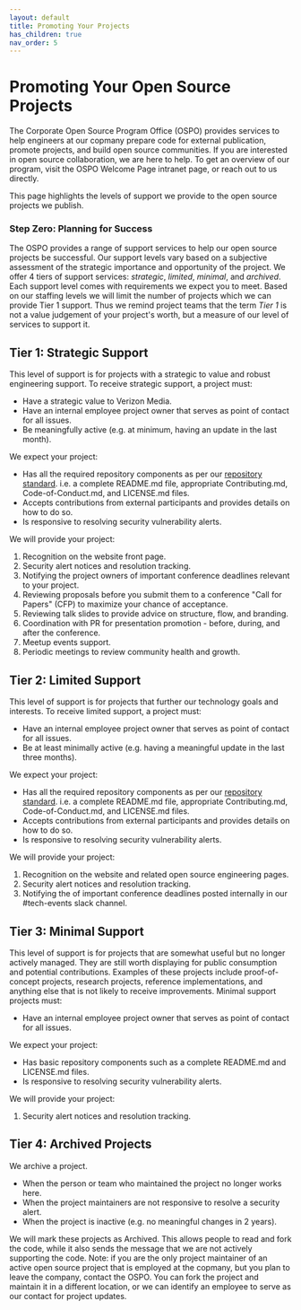 ```yaml
---
layout: default
title: Promoting Your Projects
has_children: true
nav_order: 5
---
```


# Promoting Your Open Source Projects

The Corporate Open Source Program Office (OSPO) provides services to help engineers at our copmany prepare code for external publication, promote projects, and build open source communities. If you are interested in open source collaboration, we are here to help. To get an overview of our program, visit the OSPO Welcome Page intranet page, or reach out to us directly.

This page highlights the levels of support we provide to the open source projects we publish. 

### Step Zero: Planning for Success

The OSPO provides a range of support services to help our open source projects be successful. Our support levels vary based on a subjective assessment of the strategic importance and opportunity of the project. We offer 4 tiers of support services: _strategic_, _limited_, _minimal_, and _archived_. Each support level comes with requirements we expect you to meet. Based on our staffing levels we will limit the number of projects which we can provide Tier 1 support. Thus we remind project teams that the term _Tier 1_ is not a value judgement of your project's worth, but a measure of our level of services to support it.

## Tier 1: Strategic Support

This level of support is for projects with a strategic to value and robust engineering support. To receive strategic support, a project must:

- Have a strategic value to Verizon Media.
- Have an internal employee project owner that serves as point of contact for all issues.
- Be meaningfully active (e.g. at minimum, having an update in the last month).
 
 We expect your project:
 
- Has all the required repository components as per our [repository standard](../publishing/publishing-template/Spec-READ-AND-DELETE.html). i.e. a complete README.md file, appropriate Contributing.md, Code-of-Conduct.md, and LICENSE.md files.
- Accepts contributions from external participants and provides details on how to do so.
- Is responsive to resolving security vulnerability alerts.

We will provide your project:
 
1. Recognition on the website front page.
1. Security alert notices and resolution tracking.
1. Notifying the project owners of important conference deadlines relevant to your project.
1. Reviewing proposals before you submit them to a conference "Call for Papers" (CFP) to maximize your chance of acceptance.
1. Reviewing talk slides to provide advice on structure, flow, and branding.
1. Coordination with PR for presentation promotion - before, during, and after the conference.
1. Meetup events support.
1. Periodic meetings to review community health and growth.

## Tier 2: Limited Support

This level of support is for projects that further our technology goals and interests. To receive limited support, a project must:

- Have an internal employee project owner that serves as point of contact for all issues.
- Be at least minimally active (e.g. having a meaningful update in the last three months).

 We expect your project:
 
- Has all the required repository components as per our [repository standard](../publishing/publishing-template/Spec-READ-AND-DELETE.html). i.e. a complete README.md file, appropriate Contributing.md, Code-of-Conduct.md, and LICENSE.md files.
- Accepts contributions from external participants and provides details on how to do so.
- Is responsive to resolving security vulnerability alerts.

We will provide your project:
 
1. Recognition on the website and related open source engineering pages.
1. Security alert notices and resolution tracking.
1. Notifying the of important conference deadlines posted internally in our #tech-events slack channel.

## Tier 3: Minimal Support

This level of support is for projects that are somewhat useful but no longer actively managed. They are still worth displaying for public consumption and potential contributions. Examples of these projects include proof-of-concept projects, research projects, reference implementations, and anything else that is not likely to receive improvements. Minimal support projects must:

 - Have an internal employee project owner that serves as point of contact for all issues.

We expect your project:

- Has basic repository components such as a complete README.md and LICENSE.md files.
- Is responsive to resolving security vulnerability alerts.

We will provide your project:

1. Security alert notices and resolution tracking.

## Tier 4: Archived Projects

We archive a project. 
- When the person or team who maintained the project no longer works here.
- When the project maintainers are not responsive to resolve a security alert.
- When the project is inactive (e.g. no meaningful changes in 2 years).

We will mark these projects as Archived. This allows people to read and fork the code, while it also sends the message that we are not actively supporting the code. Note: if you are the only project maintainer of an active open source project that is employed at the copmany, but you plan to leave the company, contact the OSPO. You can fork the project and maintain it in a different location, or we can identify an employee to serve as our contact for project updates. 
